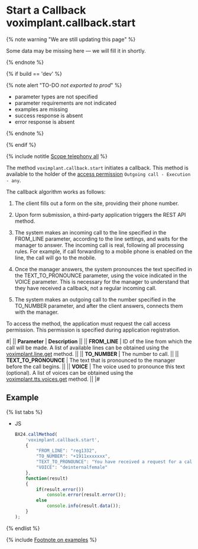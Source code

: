 # Start a Callback voximplant.callback.start

{% note warning "We are still updating this page" %}

Some data may be missing here — we will fill it in shortly.

{% endnote %}

{% if build == 'dev' %}

{% note alert "TO-DO _not exported to prod_" %}

- parameter types are not specified
- parameter requirements are not indicated
- examples are missing
- success response is absent
- error response is absent

{% endnote %}

{% endif %}

{% include notitle [Scope telephony all](../_includes/scope-telephony-all.md) %}

The method `voximplant.callback.start` initiates a callback. This method is available to the holder of the [access permission](https://helpdesk.bitrix24.com/open/18216960/) `Outgoing call - Execution - any`.

The callback algorithm works as follows:

1. The client fills out a form on the site, providing their phone number.

2. Upon form submission, a third-party application triggers the REST API method.

3. The system makes an incoming call to the line specified in the FROM_LINE parameter, according to the line settings, and waits for the manager to answer. The incoming call is real, following all processing rules. For example, if call forwarding to a mobile phone is enabled on the line, the call will go to the mobile.

4. Once the manager answers, the system pronounces the text specified in the TEXT_TO_PRONOUNCE parameter, using the voice indicated in the VOICE parameter. This is necessary for the manager to understand that they have received a callback, not a regular incoming call.

5. The system makes an outgoing call to the number specified in the TO_NUMBER parameter, and after the client answers, connects them with the manager.

To access the method, the application must request the call access permission. This permission is specified during application registration.

#|
|| **Parameter** | **Description** ||
|| **FROM_LINE** | ID of the line from which the call will be made. A list of available lines can be obtained using the [voximplant.line.get](lines/voximplant-line-get.md) method. ||
|| **TO_NUMBER** | The number to call. ||
|| **TEXT_TO_PRONOUNCE** | The text that is pronounced to the manager before the call begins. ||
|| **VOICE** | The voice used to pronounce this text (optional). A list of voices can be obtained using the [voximplant.tts.voices.get](voximplant-tts-voices-get.md) method. ||
|#

## Example

{% list tabs %}

- JS

    ```js
    BX24.callMethod(
        'voximplant.callback.start',
        {
            "FROM_LINE": "reg1332",
            "TO_NUMBER": "+1911xxxxxxx",
            "TEXT_TO_PRONOUNCE": "You have received a request for a callback, connecting you with the client.",
            "VOICE": "deinternalfemale"
        },
        function(result)
        {
            if(result.error())
                console.error(result.error());
            else
                console.info(result.data());
        }
    );
    ```

{% endlist %}

{% include [Footnote on examples](../../../_includes/examples.md) %}